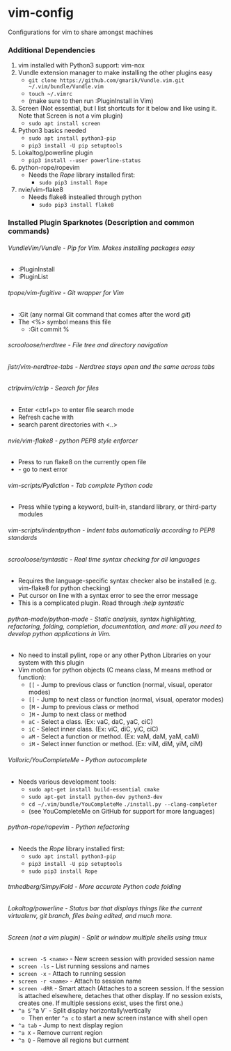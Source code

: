 # vim-config
Configurations for vim to share amongst machines

### Additional Dependencies
1. vim installed with Python3 support: vim-nox
2. Vundle extension manager to make installing the other plugins easy
    - `git clone https://github.com/gmarik/Vundle.vim.git ~/.vim/bundle/Vundle.vim`
    - `touch ~/.vimrc`
    - (make sure to then run :PluginInstall in Vim)
3. Screen (Not essential, but I list shortcuts for it below and like using it. Note that Screen is not a vim plugin)
    - `sudo apt install screen`
4. Python3 basics needed
    - `sudo apt install python3-pip`
    - `pip3 install -U pip setuptools`
3. Lokaltog/powerline plugin
    - `pip3 install --user powerline-status`
4. python-rope/ropevim 
    - Needs the *Rope* library installed first:
        - `sudo pip3 install Rope`
5. nvie/vim-flake8
    - Needs flake8 instealled through python
        - `sudo pip3 install flake8`
       
### Installed Plugin Sparknotes (Description and common commands)
###### VundleVim/Vundle - Pip for Vim. Makes installing packages easy
- :PluginInstall
- :PluginList
###### tpope/vim-fugitive - Git wrapper for Vim
- :Git (any normal Git command that comes after the word *git*)
- The <%> symbol means this file
    - :Git commit %
###### scrooloose/nerdtree - File tree and directory navigation
###### jistr/vim-nerdtree-tabs - Nerdtree stays open and the same across tabs
###### ctrlpvim//ctrlp - Search for files
- Enter <ctrl+p> to enter file search mode
- Refresh cache with <F5>
- search parent directories with <..>
###### nvie/vim-flake8 - python PEP8 style enforcer
- Press <F7> to run flake8 on the currently open file
- <Enter> - go to next error
###### vim-scripts/Pydiction - Tab complete Python code
- Press <tab> while typing a keyword, built-in, standard library, or third-party modules
###### vim-scripts/indentpython - Indent tabs automatically according to PEP8 standards
###### scrooloose/syntastic - Real time syntax checking for all languages
- Requires the language-specific syntax checker also be installed (e.g. vim-flake8 for python checking)
- Put cursor on line with a syntax error to see the error message
- This is a complicated plugin. Read through *:help syntastic*
###### python-mode/python-mode - Static analysis, syntax highlighting, refactoring, folding, completion, documentation, and more: all you need to develop python applications in Vim.
- No need to install pylint, rope or any other Python Libraries on your system with this plugin
- Vim motion for python objects (C means class, M means method or function):
    - `[[` - Jump to previous class or function (normal, visual, operator modes)
    - `[[` - Jump to next class or function (normal, visual, operator modes)
    - `[M` - Jump to previous class or method
    - `]M` - Jump to next class or method
    - `aC` - Select a class. (Ex: vaC, daC, yaC, ciC)
    - `iC` - Select inner class. (Ex: viC, diC, yiC, ciC)
    - `aM` - Select a function or method. (Ex: vaM, daM, yaM, caM)
    - `iM` - Select inner function or method. (Ex: viM, diM, yiM, ciM)
###### Valloric/YouCompleteMe - Python autocomplete
- Needs various development tools:
    - `sudo apt-get install build-essential cmake`
    - `sudo apt-get install python-dev python3-dev`
    - `cd ~/.vim/bundle/YouCompleteMe` `./install.py --clang-completer`
    - (see YouCompleteMe on GitHub for support for more languages)
###### python-rope/ropevim - Python refactoring
- Needs the *Rope* library installed first:
    - `sudo apt install python3-pip`
    - `pip3 install -U pip setuptools`
    - `sudo pip3 install Rope`
###### tmhedberg/SimpylFold - More accurate Python code folding
###### Lokaltog/powerline - Status bar that displays things like the current virtualenv, git branch, files being edited, and much more.
###### Screen (not a vim plugin) - Split or window multiple shells using tmux
- `screen -S <name>` - New screen session with provided session name
- `screen -ls` - List running sessions and names
- `screen -x` - Attach to running session
- `screen -r <name>` - Attach to session name
- `screen -dRR` - Smart attach (Attaches to a screen session. If the session is attached elsewhere, detaches that other display. If no session exists, creates one. If multiple sessions exist, uses the first one.)
- `^a S`\`^a V` - Split display horizontally\vertically
    - Then enter `^a c` to start a new screen instance with shell open
- `^a tab` - Jump to next display region
- `^a X` - Remove current region 
- `^a Q` - Remove all regions but currnent
